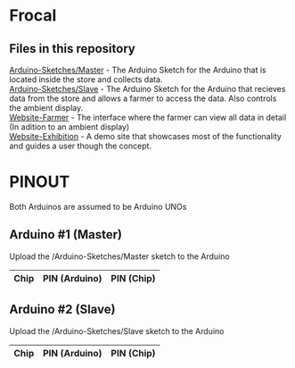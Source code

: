 # Frocal

## Files in this repository

[Arduino-Sketches/Master](./Arduino-Sketches/Master) - The Arduino Sketch for the Arduino that is located inside the store and collects data.    
[Arduino-Sketches/Slave](./Arduino-Sketches/Slave) - The Arduino Sketch for the Arduino that recieves data from the store and allows a farmer to access the data. Also controls the ambient display.    
[Website-Farmer](./Website-Farmer) - The interface where the farmer can view all data in detail (In adition to an ambient display)    
[Website-Exhibition](./Website-Exhibition) - A demo site that showcases most of the functionality and guides a user though the concept.     

# PINOUT

Both Arduinos are assumed to be Arduino UNOs

## Arduino #1 (Master)

Upload the /Arduino-Sketches/Master sketch to the Arduino

| Chip | PIN (Arduino) | PIN (Chip) |
| --- | --- | --- |

## Arduino #2 (Slave)

Upload the /Arduino-Sketches/Slave sketch to the Arduino

| Chip | PIN (Arduino) | PIN (Chip) |
| --- | --- | --- |